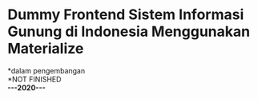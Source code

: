 <h1><b>Dummy Frontend Sistem Informasi Gunung di Indonesia
Menggunakan Materialize</b></h1>


*dalam pengembangan
</br>
*NOT FINISHED
</br>
<b>---2020---</b>
